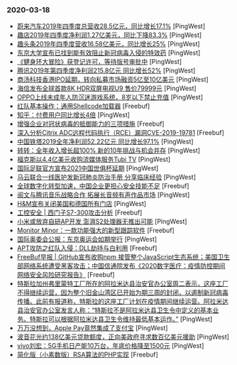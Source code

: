 ### 2020-03-18

* [蔚来汽车2019年四季度总营收28.5亿元，同比增长17.1%](https://www.pingwest.com/w/207072) [PingWest]
* [趣店2019年四季度净利润1.27亿美元，同比下降83.3%](https://www.pingwest.com/w/207064) [PingWest]
* [趣头条2019年四季度营收16.58亿美元，同比增长25%](https://www.pingwest.com/w/207062) [PingWest]
* [东京大学宣布已找到能有效阻止新冠病毒入侵的特效药](https://www.pingwest.com/w/207061) [PingWest]
* [《健身环大冒险》获登记许可，等待版号审批中](https://www.pingwest.com/w/207060) [PingWest]
* [腾讯2019年第四季度净利润215.8亿元 同比增长52%](https://www.pingwest.com/w/207055) [PingWest]
* [商汤科技香港IPO延期，转向私募市场融资5亿至10亿美元](https://www.pingwest.com/w/207053) [PingWest]
* [海信发布全球首款8K HDR双屏电视U9 售价79999元](https://www.pingwest.com/w/207048) [PingWest]
* [OPPO上线未成年人防沉迷游戏系统，8岁以下禁止充值](https://www.pingwest.com/w/207047) [PingWest]
* [红队基本操作：通用Shellcode加载器](https://www.freebuf.com/articles/network/228795.html) [Freebuf]
* [知乎：付费用户同比增长4倍](https://www.pingwest.com/w/207043) [PingWest]
* [增强企业对冠状病毒的抵御能力的三项措施](https://www.freebuf.com/articles/network/230791.html) [Freebuf]
* [深入分析Citrix ADC远程代码执行（RCE）漏洞CVE-2019-19781](https://www.freebuf.com/vuls/227319.html) [Freebuf]
* [中国铁塔2019全年净利润52.22亿元 同比增长97.1%](https://www.pingwest.com/w/207041) [PingWest]
* [转转：全年收入增长超100% 新的10年挑战与机会并存](https://www.pingwest.com/w/207036) [PingWest]
* [福克斯以4.4亿美元收购流媒体服务Tubi TV](https://www.pingwest.com/w/207033) [PingWest]
* [国际足联官方宣布2021中国世俱杯延期](https://www.pingwest.com/w/207030) [PingWest]
* [马云联合一线医护发新冠肺炎防治手册 分享临床经验](https://www.pingwest.com/w/207029) [PingWest]
* [全球数字化转型加速，中国企业更担心安全技能不足](https://www.freebuf.com/news/230611.html) [Freebuf]
* [阅文与腾讯音乐战略合作 拓展长音频有声作品市场](https://www.pingwest.com/w/207028) [PingWest]
* [H&M宣布关闭美国和德国所有门店](https://www.pingwest.com/w/207026) [PingWest]
* [工控安全 | 西门子S7-300攻击分析](https://www.freebuf.com/articles/ics-articles/228770.html) [Freebuf]
* [小米或放弃自研AP开发 澎湃S2处理器无推出可能](https://www.pingwest.com/w/207025) [PingWest]
* [Monitor Minor：一款功能强大的新型跟踪软件](https://www.freebuf.com/news/230619.html) [Freebuf]
* [国际奥委会公报：东京奥运会如期举行](https://www.pingwest.com/w/207024) [PingWest]
* [APT攻防之红队入侵：DLL劫持与白利用](https://www.freebuf.com/articles/system/227824.html) [Freebuf]
* [FreeBuf早报 | GitHub宣布收购npm 接管整个JavaScript生态系统；美国卫生部网络系统遭受黑客攻击；中国信通院发布《2020数字医疗：疫情防控期间网络安全风险研究报告》](https://www.freebuf.com/news/230727.html) [Freebuf]
* [特斯拉加州弗里蒙特工厂所在的阿拉米达县治安官办公室周二表示，这座工厂不得继续运营，因为整个旧金山湾区已开始为期三周的封闭，以遏制新冠病毒传播。此前有报道称，特斯拉的这座工厂计划在疫情期间继续运营。阿拉米达县治安官办公室发言人称：“特斯拉不是阿拉米达县卫生令中定义的基本业务。特斯拉可以根据阿拉米达县卫生令维持最低基本运作。”](https://www.pingwest.com/w/207023) [PingWest]
* [万万没想到，Apple Pay竟然集成了支付宝](https://www.pingwest.com/a/207008) [PingWest]
* [波音花光约138亿美元贷款额度，正向美政府寻求数百亿美元援助](https://www.pingwest.com/w/207022) [PingWest]
* [vivo刘宏：5G手机日产能10万台，年底价格降至1500元](https://www.pingwest.com/w/207021) [PingWest]
* [简化版（小素数版）RSA算法的PHP实现](https://www.freebuf.com/articles/database/229334.html) [Freebuf]
